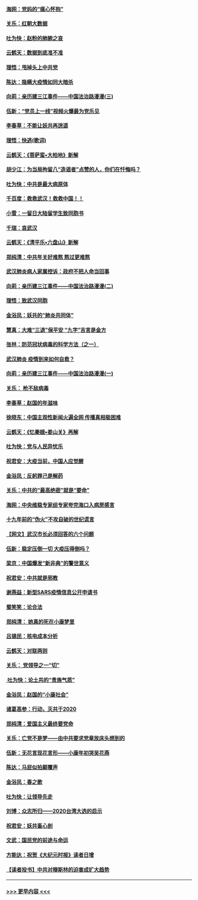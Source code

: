 #### [海网：党妈的“瘟心怀抱”](../pages/nsc993/n11840740.md?t=02040931) 
#### [关乐：红朝大数据](../pages/nsc993/n11840675.md?t=02040931) 
#### [吐为快：赵粉的肺腑之哀](../pages/nsc993/n11840618.md?t=02040931) 
#### [云鹤天：数据到底准不准](../pages/nsc993/n11840325.md?t=02040931) 
#### [理悟：甩掉头上中共党](../pages/nsc993/n11838826.md?t=02040931) 
#### [陈达：隐瞒大疫情如同大暗杀](../pages/nsc993/n11838771.md?t=02040931) 
#### [向莉：亲历建三江事件——中国法治路漫漫(三)](../pages/nsc993/n11831825.md?t=02040931) 
#### [伍新：“党员上一线”视频火爆最为党乐见](../pages/nsc993/n11838200.md?t=02040931) 
#### [李春草：不能让妖共再逍遥](../pages/nsc993/n11838102.md?t=02040931) 
#### [理悟：快逃(歌词)](../pages/nsc993/n11838083.md?t=02040931) 
#### [云鹤天：《菩萨蛮▪大柏地》新解](../pages/nsc993/n11838059.md?t=02040931) 
#### [胡少江：为当局拘留八“造谣者”点赞的人，你们在忏悔吗？](../pages/nsc993/n11836801.md?t=02040931) 
#### [吐为快：中共是最大病原体](../pages/nsc993/n11836748.md?t=02040931) 
#### [千百度：救救武汉！救救中国！！](../pages/nsc993/n11836145.md?t=02040931) 
#### [小雪：一留日大陆留学生致同胞书](../pages/nsc993/n11834624.md?t=02040931) 
#### [千瑞：哀武汉](../pages/nsc993/n11833647.md?t=02040931) 
#### [云鹤天：《清平乐▪六盘山》新解](../pages/nsc993/n11833611.md?t=02040931) 
#### [郑纯清：中共年关好难熬 熬过更难熬](../pages/nsc993/n11833489.md?t=02040931) 
#### [武汉肺炎病人家属控诉：政府不把人命当回事](../pages/nsc993/n11833205.md?t=02040931) 
#### [向莉：亲历建三江事件——中国法治路漫漫(二)](../pages/nsc993/n11829102.md?t=02040931) 
#### [理悟：致武汉同胞](../pages/nsc993/n11831522.md?t=02040931) 
#### [金浴凤：妖共的“肺炎共同体”](../pages/nsc993/n11829448.md?t=02040931) 
#### [慧真：大难“三退”保平安 “九字”吉言是金方](../pages/nsc993/n11829501.md?t=02040931) 
#### [张林：防范冠状病毒的科学方法（之一）](../pages/nsc993/n11828618.md?t=02040931) 
#### [武汉肺炎 疫情到来如何自救？](../pages/nsc993/n11827632.md?t=02040931) 
#### [向莉：亲历建三江事件——中国法治路漫漫(一)](../pages/nsc993/n11827190.md?t=02040931) 
#### [关乐： 枪不敌病毒](../pages/nsc993/n11826746.md?t=02040931) 
#### [李春草：赵国的年滋味](../pages/nsc993/n11826321.md?t=02040931) 
#### [徐晓东：中国主观性新闻火遍全网 传播真相极困难](../pages/nsc993/n11826508.md?t=02040931) 
#### [云鹤天：《忆秦娥▪娄山关》再解](../pages/nsc993/n11824682.md?t=02040931) 
#### [吐为快：党与人民异忧乐](../pages/nsc993/n11824660.md?t=02040931) 
#### [祝君安：大疫当前，中国人应觉醒](../pages/nsc993/n11821946.md?t=02040931) 
#### [金浴凤：反躬罪己是解药](../pages/nsc993/n11820280.md?t=02040931) 
#### [关乐：中共的“最高绝密”就是“要命”](../pages/nsc993/n11816946.md?t=02040931) 
#### [海网：中央维稳专家组专家夸完海口入病房感言](../pages/nsc993/n11815138.md?t=02040931) 
#### [十九年前的“伪火”不攻自破的世纪谎言](../pages/nsc993/n11813238.md?t=02040931) 
#### [【网文】武汉市长必须回答的六个问题](../pages/nsc993/n11813848.md?t=02040931) 
#### [伍新：稳定压倒一切 大疫压得倒吗？](../pages/nsc993/n11812634.md?t=02040931) 
#### [梁京：中国爆发“新非典”的警世意义](../pages/nsc993/n11812554.md?t=02040931) 
#### [祝君安：中共就是邪教](../pages/nsc993/n11812431.md?t=02040931) 
#### [谢燕益：新型SARS疫情信息公开申请书](../pages/nsc993/n11808840.md?t=02040931) 
#### [蜀笑笑：论合法](../pages/nsc993/n11808064.md?t=02040931) 
#### [郑纯清： 她真的死在小康梦里](../pages/nsc993/n11806623.md?t=02040931) 
#### [吕锡民：核电成本分析](../pages/nsc993/n11806284.md?t=02040931) 
#### [云鹤天：对联两则](../pages/nsc993/n11805957.md?t=02040931) 
#### [关乐： 党领导之一“切”](../pages/nsc993/n11804505.md?t=02040931) 
#### [ 吐为快：论土共的“贵族气质”](../pages/nsc993/n11804490.md?t=02040931) 
#### [金浴凤：赵国的“小康社会”](../pages/nsc993/n11804452.md?t=02040931) 
#### [诸葛高参：行动，灭共于2020](../pages/nsc993/n11804120.md?t=02040931) 
#### [郑纯清：爱国主义最终要党命](../pages/nsc993/n11802197.md?t=02040931) 
#### [关乐：亡党不是梦——由中共要求党章放床头想到的](../pages/nsc993/n11802156.md?t=02040931) 
#### [伍新：无花言现花言形——小康年初哭吴花燕](../pages/nsc993/n11800044.md?t=02040931) 
#### [陈达：马屁似拍颠覆声](../pages/nsc993/n11800010.md?t=02040931) 
#### [金浴凤：春之歌](../pages/nsc993/n11797687.md?t=02040931) 
#### [吐为快：让领导先走](../pages/nsc993/n11797512.md?t=02040931) 
#### [刘博：众志所归——2020台湾大选的启示](../pages/nsc993/n11796878.md?t=02040931) 
#### [祝君安：妖共畜心剖](../pages/nsc993/n11794273.md?t=02040931) 
#### [文武：国民党的前途与命运](../pages/nsc993/n11794198.md?t=02040931) 
#### [方能达：祝贺《大纪元时报》读者日增](../pages/nsc993/n11793807.md?t=02040931) 
#### [【读者投书】中共对穆斯林的迫害成扩大趋势](../pages/nsc993/n11791371.md?t=02040931) 

----
#### [ >>> 更早内容 <<< ](../indexes/nsc993-earlier.md)

